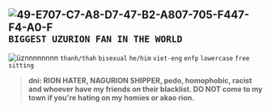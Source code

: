 ## ![49-E707-C7-A8-D7-47-B2-A807-705-F447-F4-A0-F](https://github.com/user-attachments/assets/87bbd7c9-e256-490a-a27d-20dc1049e40a) ```BIGGEST UZURION FAN IN THE WORLD```

![ủznnnnnnnn](https://github.com/user-attachments/assets/8bdc2a15-26e3-4955-a105-7336cc71cbf1)
```thanh/thah``` ```bisexual``` ```he/him``` ```viet-eng``` ```enfp``` ```lowercase``` ```free sitting```



> **dni: RION HATER, NAGURION SHIPPER, pedo, homophobic, racist and whoever have my friends on their blacklist. DO NOT come to my town if you're hating on my homies or akao rion.** 
